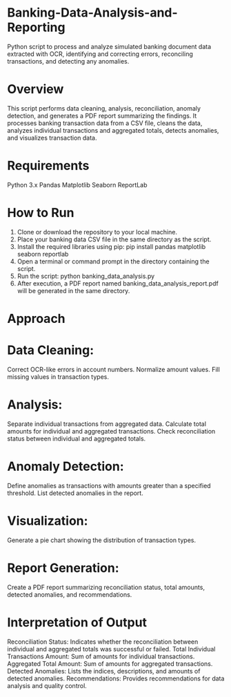 # Banking-Data-Analysis-and-Reporting
Python script to process and analyze simulated banking document data extracted with OCR, identifying and correcting errors, reconciling transactions, and detecting any anomalies.

# Overview
This script performs data cleaning, analysis, reconciliation, anomaly detection, and generates a PDF report summarizing the findings. It processes banking transaction data from a CSV file, cleans the data, analyzes individual transactions and aggregated totals, detects anomalies, and visualizes transaction data.

# Requirements
Python 3.x
Pandas
Matplotlib
Seaborn
ReportLab

# How to Run
1. Clone or download the repository to your local machine.
2. Place your banking data CSV file in the same directory as the script.
3. Install the required libraries using pip:
   pip install pandas matplotlib seaborn reportlab
4. Open a terminal or command prompt in the directory containing the script.
5. Run the script:
   python banking_data_analysis.py
6. After execution, a PDF report named banking_data_analysis_report.pdf will be generated in the same directory.

# Approach

# Data Cleaning:
Correct OCR-like errors in account numbers.
Normalize amount values.
Fill missing values in transaction types.
# Analysis:
Separate individual transactions from aggregated data.
Calculate total amounts for individual and aggregated transactions.
Check reconciliation status between individual and aggregated totals.
# Anomaly Detection:
Define anomalies as transactions with amounts greater than a specified threshold.
List detected anomalies in the report.
# Visualization:
Generate a pie chart showing the distribution of transaction types.
# Report Generation:
Create a PDF report summarizing reconciliation status, total amounts, detected anomalies, and recommendations.
# Interpretation of Output
Reconciliation Status: Indicates whether the reconciliation between individual and aggregated totals was successful or failed.
Total Individual Transactions Amount: Sum of amounts for individual transactions.
Aggregated Total Amount: Sum of amounts for aggregated transactions.
Detected Anomalies: Lists the indices, descriptions, and amounts of detected anomalies.
Recommendations: Provides recommendations for data analysis and quality control.
